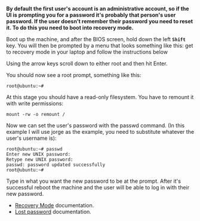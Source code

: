 **By default the first user's account is an administrative account, so if the UI is prompting you for a password it's probably that person's user password. If the user doesn't remember their password you need to reset it. To do this you need to boot into recovery mode.**

Boot up the machine, and after the BIOS screen, hold down the left **`Shift`** key. You will then be prompted by a menu that looks something like this:
get to recovery mode in your laptop and follow the instructions below


Using the arrow keys scroll down to either root and then hit Enter.

You should now see a root prompt, something like this:
```
root@ubuntu:~#
```
At this stage you should have a read-only filesystem. You have to remount it with write permissions:
```
mount -rw -o remount /
```
Now we can set the user's password with the passwd command. (In this example I will use jorge as the example, you need to substitute whatever the user's username is):

```
root@ubuntu:~# passwd
Enter new UNIX password:
Retype new UNIX password:
passwd: password updated successfully
root@ubuntu:~#
```

Type in what you want the new password to be at the prompt. After it's successful reboot the machine and the user will be able to log in with their new password.

* [Recovery Mode](https://wiki.ubuntu.com/RecoveryMode) documentation.
* [Lost password](https://help.ubuntu.com/community/LostPassword) documentation.
